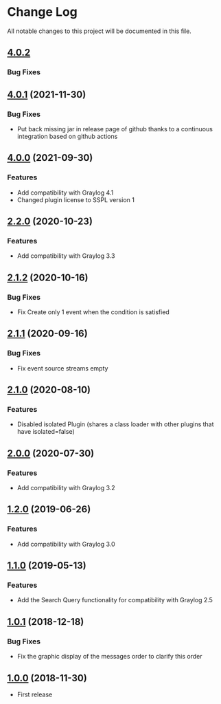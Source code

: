 # Change Log

All notable changes to this project will be documented in this file.

## [4.0.2](https://github.com/airbus-cyber/graylog-plugin-correlation-count/compare/4.0.1....4.0.2)
### Bug Fixes

## [4.0.1](https://github.com/airbus-cyber/graylog-plugin-correlation-count/compare/4.0.0....4.0.1) (2021-11-30)
### Bug Fixes
* Put back missing jar in release page of github thanks to a continuous integration based on github actions

## [4.0.0](https://github.com/airbus-cyber/graylog-plugin-correlation-count/compare/2.2.0....4.0.0) (2021-09-30)
### Features
* Add compatibility with Graylog 4.1
* Changed plugin license to SSPL version 1

## [2.2.0](https://github.com/airbus-cyber/graylog-plugin-correlation-count/compare/2.1.2....2.2.0) (2020-10-23)
### Features
* Add compatibility with Graylog 3.3

## [2.1.2](https://github.com/airbus-cyber/graylog-plugin-correlation-count/compare/2.1.1....2.1.2) (2020-10-16)
### Bug Fixes
* Fix Create only 1 event when the condition is satisfied

## [2.1.1](https://github.com/airbus-cyber/graylog-plugin-correlation-count/compare/2.1.0....2.1.1) (2020-09-16)
### Bug Fixes
* Fix event source streams empty

## [2.1.0](https://github.com/airbus-cyber/graylog-plugin-correlation-count/compare/2.0.0....2.1.0) (2020-08-10)
### Features
* Disabled isolated Plugin (shares a class loader with other plugins that have isolated=false)


## [2.0.0](https://github.com/airbus-cyber/graylog-plugin-correlation-count/compare/1.2.0....2.0.0) (2020-07-30)
### Features
* Add compatibility with Graylog 3.2

## [1.2.0](https://github.com/airbus-cyber/graylog-plugin-correlation-count/compare/1.1.0....1.2.0) (2019-06-26)
### Features
* Add compatibility with Graylog 3.0

## [1.1.0](https://github.com/airbus-cyber/graylog-plugin-correlation-count/compare/1.0.1...1.1.0) (2019-05-13)
### Features
* Add the Search Query functionality for compatibility with Graylog 2.5

## [1.0.1](https://github.com/airbus-cyber/graylog-plugin-correlation-count/compare/1.0.0...1.0.1) (2018-12-18)
### Bug Fixes
* Fix the graphic display of the messages order to clarify this order

## [1.0.0](https://github.com/airbus-cyber/graylog-plugin-correlation-count/tree/1.0.0) (2018-11-30)
* First release
